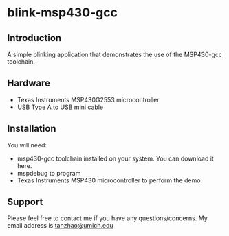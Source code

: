 blink-msp430-gcc
================

Introduction
------------
A simple blinking application that demonstrates the use of the MSP430-gcc toolchain.

Hardware
--------
* Texas Instruments MSP430G2553 microcontroller
* USB Type A to USB mini cable

Installation
------------
You will need:  
* msp430-gcc toolchain installed on your system. You can download it here.
* mspdebug to program
* Texas Instruments MSP430 microcontroller to perform the demo.

Support
------
Please feel free to contact me if you have any questions/concerns. My email address is tanzhao@umich.edu
